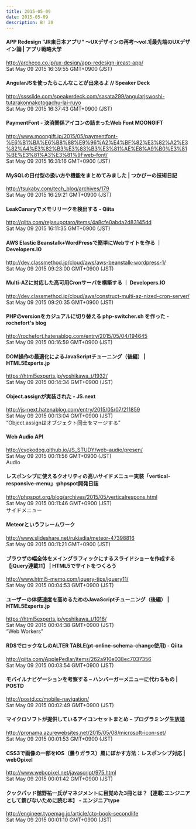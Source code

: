 ```yaml
---
title: 2015-05-09
date: 2015-05-09
description: B! 20
---
```


####   APP Redesign ”JR東日本アプリ”  〜UXデザインの再考〜vol.1|最先端のUXデザイン論 | アプリ戦略大学
http://archeco.co.jp/ux-design/app-redesign-jreast-app/<br>
Sat May 09 2015 16:39:55 GMT+0900 (JST)<br>


#### AngularJSを使ったらこんなことが出来るよ // Speaker Deck
http://sssslide.com/speakerdeck.com/sasata299/angularjswoshi-tutarakonnakotogachu-lai-ruyo<br>
Sat May 09 2015 16:37:43 GMT+0900 (JST)<br>


#### PaymentFont - 決済関係アイコンの詰まったWeb Font MOONGIFT
http://www.moongift.jp/2015/05/paymentfont-%E6%B1%BA%E6%B8%88%E9%96%A2%E4%BF%82%E3%82%A2%E3%82%A4%E3%82%B3%E3%83%B3%E3%81%AE%E8%A9%B0%E3%81%BE%E3%81%A3%E3%81%9Fweb-font/<br>
Sat May 09 2015 16:31:16 GMT+0900 (JST)<br>


#### MySQLの日付型の扱い方や機能をまとめてみました | つかびーの技術日記
http://tsukaby.com/tech_blog/archives/179<br>
Sat May 09 2015 16:29:21 GMT+0900 (JST)<br>


#### LeakCanaryでメモリリークを検出する - Qiita
http://qiita.com/rejasupotaro/items/4a8cfe0abda2d83145dd<br>
Sat May 09 2015 16:11:35 GMT+0900 (JST)<br>


#### AWS Elastic Beanstalk+WordPressで簡単にWebサイトを作る ｜ Developers.IO
http://dev.classmethod.jp/cloud/aws/aws-beanstalk-wordpress-1/<br>
Sat May 09 2015 09:23:00 GMT+0900 (JST)<br>


#### Multi-AZに対応した高可用Cronサーバを構築する ｜ Developers.IO
http://dev.classmethod.jp/cloud/aws/construct-multi-az-nized-cron-server/<br>
Sat May 09 2015 09:20:35 GMT+0900 (JST)<br>


#### PHPのversionをカジュアルに切り替える php-switcher.sh を作った - rochefort's blog
http://rochefort.hatenablog.com/entry/2015/05/04/194645<br>
Sat May 09 2015 00:16:59 GMT+0900 (JST)<br>


#### DOM操作の最適化によるJavaScriptチューニング（後編） | HTML5Experts.jp
https://html5experts.jp/yoshikawa_t/1932/<br>
Sat May 09 2015 00:14:34 GMT+0900 (JST)<br>


#### Object.assignが実装された - JS.next
http://js-next.hatenablog.com/entry/2015/05/07/211859<br>
Sat May 09 2015 00:13:04 GMT+0900 (JST)<br>
“Object.assignはオブジェクト同士をマージする”


#### Web Audio API
http://cyokodog.github.io/JS_STUDY/web-audio/presen/<br>
Sat May 09 2015 00:11:56 GMT+0900 (JST)<br>
Audio


#### レスポンシブに使えるクオリティの高いサイドメニュー実装「vertical-responsive-menu」:phpspot開発日誌
http://phpspot.org/blog/archives/2015/05/verticalrespons.html<br>
Sat May 09 2015 00:11:46 GMT+0900 (JST)<br>
サイドメニュー


#### Meteorというフレームワーク
http://www.slideshare.net/rukiadia/meteor-47398816<br>
Sat May 09 2015 00:11:21 GMT+0900 (JST)<br>


#### ブラウザの幅全体をメイングラフィックにするスライドショーを作成する【jQuery連載11】 | HTML5でサイトをつくろう
http://www.html5-memo.com/jquery-tips/jquery11/<br>
Sat May 09 2015 00:04:53 GMT+0900 (JST)<br>


#### ユーザーの体感速度を高めるためのJavaScriptチューニング（後編） | HTML5Experts.jp
https://html5experts.jp/yoshikawa_t/1016/<br>
Sat May 09 2015 00:04:38 GMT+0900 (JST)<br>
“Web Workers”


#### RDSでロックなしのALTER TABLE(pt-online-schema-change使用) - Qiita
http://qiita.com/ApplePedlar/items/262a910e038ec7037356<br>
Sat May 09 2015 00:03:54 GMT+0900 (JST)<br>


#### モバイルナビゲーションを考察する – ハンバーガーメニューに代わるもの | POSTD
http://postd.cc/mobile-navigation/<br>
Sat May 09 2015 00:02:49 GMT+0900 (JST)<br>


#### マイクロソフトが提供しているアイコンセットまとめ – プログラミング生放送
http://pronama.azurewebsites.net/2015/05/08/microsoft-icon-set/<br>
Sat May 09 2015 00:01:53 GMT+0900 (JST)<br>


#### CSS3で画像の一部をiOS（曇りガラス）風にぼかす方法：レスポンシブ対応 | webOpixel
http://www.webopixel.net/javascript/975.html<br>
Sat May 09 2015 00:01:42 GMT+0900 (JST)<br>


#### クックパッド舘野祐一氏がマネジメントに目覚めた3冊とは？【連載:エンジニアとして錆びないために読む本】 - エンジニアtype
http://engineer.typemag.jp/article/cto-book-secondlife<br>
Sat May 09 2015 00:01:10 GMT+0900 (JST)<br>



